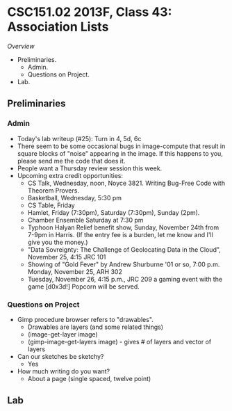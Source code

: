 CSC151.02 2013F, Class 43: Association Lists
============================================

_Overview_

* Preliminaries.
    * Admin.
    * Questions on Project.
* Lab.

Preliminaries
-------------

### Admin

* Today's lab writeup (#25): Turn in 4, 5d, 6c
* There seem to be some occasional bugs in image-compute that result
  in square blocks of "noise" appearing in the image.  If this happens
  to you, please send me the code that does it.
* People want a Thursday review session this week.
* Upcoming extra credit opportunities:
    * CS Talk, Wednesday, noon, Noyce 3821.
      Writing Bug-Free Code with Theorem Provers.
    * Basketball, Wednesday, 5:30 pm
    * CS Table, Friday
    * Hamlet, Friday (7:30pm), Saturday (7:30pm), Sunday (2pm).
    * Chamber Ensemble Saturday at 7:30 pm
    * Typhoon Halyan Relief benefit show, Sunday, November 24th from 7-9pm
      in Harris.  (If the entry fee is a burden, let me know and I'll
      give you the money.)
    * "Data Sovreignty: The Challenge of Geolocating Data in the Cloud",
      November 25, 4:15 JRC 101
    * Showing of "Gold Fever" by Andrew Shurburne '01 or so, 7:00 p.m.
      Monday, November 25, ARH 302
    * Tuesday, November 26, 4:15 p.m., JRC 209  a gaming event with the 
      game [d0x3d!]   Popcorn will be served.

### Questions on Project

* Gimp procedure browser refers to "drawables".  
    * Drawables are layers (and some related things)
    * (image-get-layer image)
    * (gimp-image-get-layers image) - gives # of layers and vector of layers
* Can our sketches be sketchy?
    * Yes
* How much writing do you want?
    * About a page (single spaced, twelve point)

Lab
---

